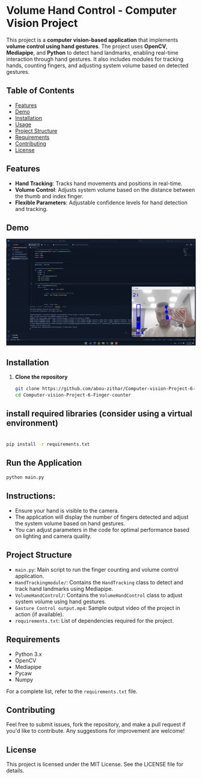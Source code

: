 # Volume Hand Control - Computer Vision Project

This project is a **computer vision-based application** that implements **volume control using hand gestures**. The project uses **OpenCV**, **Mediapipe**, and **Python** to detect hand landmarks, enabling real-time interaction through hand gestures. It also includes modules for tracking hands, counting fingers, and adjusting system volume based on detected gestures.

## Table of Contents
- [Features](#features)
- [Demo](#demo)
- [Installation](#installation)
- [Usage](#usage)
- [Project Structure](#project-structure)
- [Requirements](#requirements)
- [Contributing](#contributing)
- [License](#license)

## Features
- **Hand Tracking**: Tracks hand movements and positions in real-time.
- **Volume Control**: Adjusts system volume based on the distance between the thumb and index finger.
- **Flexible Parameters**: Adjustable confidence levels for hand detection and tracking.

## Demo
![Volume Control Demo](demo.gif)  <!-- Include a demo image or video showing the features -->

## Installation
1. **Clone the repository**
   ```bash
   git clone https://github.com/abou-zithar/Computer-vision-Project-6-Finger-counter.git
   cd Computer-vision-Project-6-Finger-counter
    ```
## install required libraries (consider using a virtual environment)
```bash

pip install -r requirements.txt
```
## Run the Application

``` bash
python main.py
```
## Instructions:

- Ensure your hand is visible to the camera.
- The application will display the number of fingers detected and adjust the system volume based on hand gestures.
- You can adjust parameters in the code for optimal performance based on lighting and camera quality.

## Project Structure
- `main.py`: Main script to run the finger counting and volume control application.
- `HandTrackingmodule/`: Contains the `HandTracking` class to detect and track hand landmarks using Mediapipe.
- `VolumeHandControl/`: Contains the `VolumeHandControl` class to adjust system volume using hand gestures.
- `Gasture Control output.mp4`: Sample output video of the project in action (if available).
-  `requirements.txt`: List of dependencies required for the project.

## Requirements
- Python 3.x
- OpenCV
- Mediapipe
- Pycaw
- Numpy

For a complete list, refer to the `requirements.txt` file.


## Contributing
Feel free to submit issues, fork the repository, and make a pull request if you'd like to contribute. Any suggestions for improvement are welcome!

## License
This project is licensed under the MIT License. See the LICENSE file for details.

